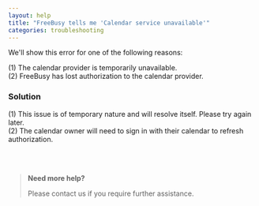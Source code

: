 ```yaml
---
layout: help
title: "FreeBusy tells me 'Calendar service unavailable'"
categories: troubleshooting
---
```


We'll show this error for one of the following reasons:

(1) The calendar provider is temporarily unavailable.
<br>
(2) FreeBusy has lost authorization to the calendar provider.
<br>

### Solution

(1) This issue is of temporary nature and will resolve itself. Please try again later.
<br>
(2) The calendar owner will need to sign in with their calendar to refresh authorization.

<br><br>

> **Need more help?**
>
> Please contact us if you require further assistance.
